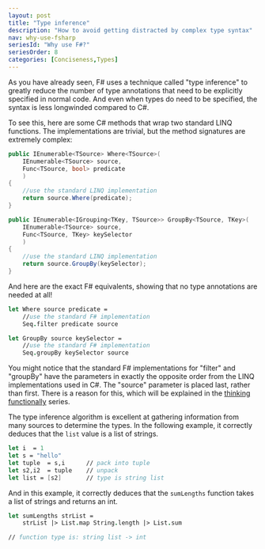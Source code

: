 ```yaml
---
layout: post
title: "Type inference"
description: "How to avoid getting distracted by complex type syntax"
nav: why-use-fsharp
seriesId: "Why use F#?"
seriesOrder: 8
categories: [Conciseness,Types]
---
```



As you have already seen, F# uses a technique called "type inference" to greatly reduce the number of type annotations that need to be explicitly specified in normal code. And even when types do need to be specified, the syntax is less longwinded compared to C#.

To see this, here are some C# methods that wrap two standard LINQ functions. The implementations are trivial, but the method signatures are extremely complex:

```csharp
public IEnumerable<TSource> Where<TSource>(
    IEnumerable<TSource> source,
    Func<TSource, bool> predicate
    )
{
    //use the standard LINQ implementation
    return source.Where(predicate);
}

public IEnumerable<IGrouping<TKey, TSource>> GroupBy<TSource, TKey>(
    IEnumerable<TSource> source,
    Func<TSource, TKey> keySelector
    )
{
    //use the standard LINQ implementation
    return source.GroupBy(keySelector);
}
```

And here are the exact F# equivalents, showing that no type annotations are needed at all!

```fsharp
let Where source predicate = 
    //use the standard F# implementation
    Seq.filter predicate source

let GroupBy source keySelector = 
    //use the standard F# implementation
    Seq.groupBy keySelector source
```
	
<div class="alert alert-info">	
You might notice that the standard F# implementations for "filter" and "groupBy" have the parameters in exactly the opposite order from the LINQ implementations used in C#. The "source" parameter is placed last, rather than first. There is a reason for this, which will be explained in the <a href="/series/thinking-functionally.html">thinking functionally</a> series.
</div>

The type inference algorithm is excellent at gathering information from many sources to determine the types. In the following example, it correctly deduces that the `list` value is a list of strings.

```fsharp
let i  = 1
let s = "hello"
let tuple  = s,i      // pack into tuple   
let s2,i2  = tuple    // unpack
let list = [s2]       // type is string list
```

And in this example, it correctly deduces that the `sumLengths` function takes a list of strings and returns an int.

```fsharp
let sumLengths strList = 
    strList |> List.map String.length |> List.sum

// function type is: string list -> int
```


